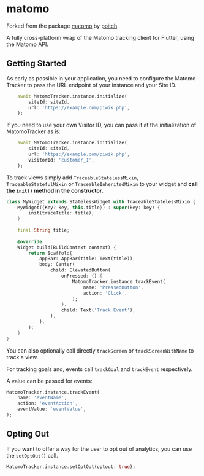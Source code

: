 # matomo

Forked from the package [matomo](https://pub.dev/packages/matomo) by [poitch](https://github.com/poitch).

A fully cross-platform wrap of the Matomo tracking client for Flutter, using the Matomo API.

## Getting Started

As early as possible in your application, you need to configure the Matomo Tracker to pass the URL endpoint of your instance and your Site ID.

```dart
    await MatomoTracker.instance.initialize(
        siteId: siteId,
        url: 'https://example.com/piwik.php',
    );
```

If you need to use your own Visitor ID, you can pass it at the initialization of MatomoTracker as is:

```dart
    await MatomoTracker.instance.initialize(
        siteId: siteId,
        url: 'https://example.com/piwik.php',
        visitorId: 'customer_1',
    );
```

To track views simply add `TraceableStatelessMixin`, `TraceableStatefulMixin` or `TraceableInheritedMixin` to your widget and **call the `init()` method in the constructor**.

```dart
class MyWidget extends StatelessWidget with TraceableStatelessMixin {
    MyWidget({Key? key, this.title}) : super(key: key) {
        init(traceTitle: title);
    }
    
    final String title;
    
    @override
    Widget build(BuildContext context) {
        return Scaffold(
            appBar: AppBar(title: Text(title)),
            body: Center(
                child: ElevatedButton(
                    onPressed: () {
                        MatomoTracker.instance.trackEvent(
                            name: 'PressedButton',
                            action: 'Click',
                        );
                    },
                    child: Text('Track Event'),
                ),
            ),
        );
    }
}
```

You can also optionally call directly `trackScreen` or `trackScreenWithName` to track a view.

For tracking goals and, events call `trackGoal` and `trackEvent` respectively.

A value can be passed for events:

```dart
MatomoTracker.instance.trackEvent(
    name: 'eventName',
    action: 'eventAction',
    eventValue: 'eventValue',
);
```

## Opting Out

If you want to offer a way for the user to opt out of analytics, you can use the `setOptOut()` call.

```dart
MatomoTracker.instance.setOptOut(optout: true);
```